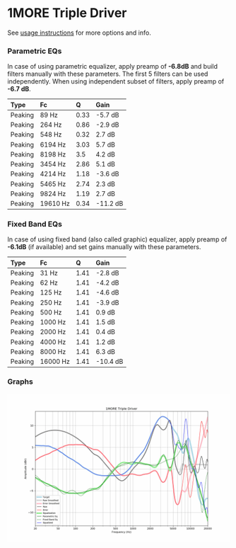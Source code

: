 # 1MORE Triple Driver
See [usage instructions](https://github.com/jaakkopasanen/AutoEq#usage) for more options and info.

### Parametric EQs
In case of using parametric equalizer, apply preamp of **-6.8dB** and build filters manually
with these parameters. The first 5 filters can be used independently.
When using independent subset of filters, apply preamp of **-6.7 dB**.

| Type    | Fc       |    Q | Gain     |
|:--------|:---------|:-----|:---------|
| Peaking | 89 Hz    | 0.33 | -5.7 dB  |
| Peaking | 264 Hz   | 0.86 | -2.9 dB  |
| Peaking | 548 Hz   | 0.32 | 2.7 dB   |
| Peaking | 6194 Hz  | 3.03 | 5.7 dB   |
| Peaking | 8198 Hz  | 3.5  | 4.2 dB   |
| Peaking | 3454 Hz  | 2.86 | 5.1 dB   |
| Peaking | 4214 Hz  | 1.18 | -3.6 dB  |
| Peaking | 5465 Hz  | 2.74 | 2.3 dB   |
| Peaking | 9824 Hz  | 1.19 | 2.7 dB   |
| Peaking | 19610 Hz | 0.34 | -11.2 dB |

### Fixed Band EQs
In case of using fixed band (also called graphic) equalizer, apply preamp of **-6.1dB**
(if available) and set gains manually with these parameters.

| Type    | Fc       |    Q | Gain     |
|:--------|:---------|:-----|:---------|
| Peaking | 31 Hz    | 1.41 | -2.8 dB  |
| Peaking | 62 Hz    | 1.41 | -4.2 dB  |
| Peaking | 125 Hz   | 1.41 | -4.6 dB  |
| Peaking | 250 Hz   | 1.41 | -3.9 dB  |
| Peaking | 500 Hz   | 1.41 | 0.9 dB   |
| Peaking | 1000 Hz  | 1.41 | 1.5 dB   |
| Peaking | 2000 Hz  | 1.41 | 0.4 dB   |
| Peaking | 4000 Hz  | 1.41 | 1.2 dB   |
| Peaking | 8000 Hz  | 1.41 | 6.3 dB   |
| Peaking | 16000 Hz | 1.41 | -10.4 dB |

### Graphs
![](./1MORE%20Triple%20Driver.png)